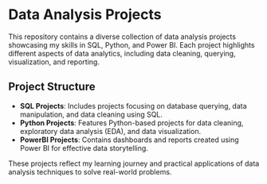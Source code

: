 # Data Analysis Projects

This repository contains a diverse collection of data analysis projects showcasing my skills in SQL, Python, and Power BI. Each project highlights different aspects of data analytics, including data cleaning, querying, visualization, and reporting.

## Project Structure
- **SQL Projects**: Includes projects focusing on database querying, data manipulation, and data cleaning using SQL.
- **Python Projects**: Features Python-based projects for data cleaning, exploratory data analysis (EDA), and data visualization.
- **PowerBI Projects**: Contains dashboards and reports created using Power BI for effective data storytelling.

These projects reflect my learning journey and practical applications of data analysis techniques to solve real-world problems.
